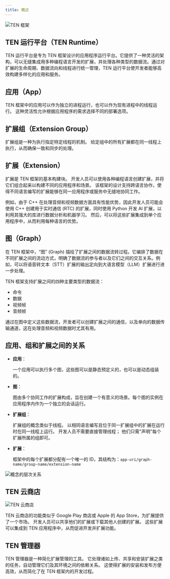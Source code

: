 ```yaml
---
title: 概述
---
```


![TEN 框架](/assets/png/ten_framework.png)

## TEN 运行平台（TEN Runtime）

TEN 运行平台是专为 TEN 框架设计的应用程序运行平台。它提供了一种灵活的架构，可以无缝集成用多种编程语言开发的扩展，并处理各种类型的数据流。通过对扩展的生命周期、数据流向和线程进行统一管理，TEN 运行平台使开发者能够高效构建多样化的应用和服务。

## 应用（App）

TEN 框架中的应用可以作为独立的进程运行，也可以作为现有进程中的线程运行。 这种灵活性允许根据应用程序的需求选择不同的部署选项。

## 扩展组（Extension Group）

扩展组是一种为执行指定特定线程的机制。 给定组中的所有扩展都在同一线程上执行，从而确保一致和同步的处理。

## 扩展（Extension）

扩展是 TEN 框架的基本构建块。 开发人员可以使用各种编程语言创建扩展，并将它们组合起来以构建不同的应用程序和场景。 该框架的设计支持跨语言协作，使得不同语言编写的扩展能够在同一应用程序或服务中无缝地协同工作。

例如，由于 C++ 在处理音频和视频数据方面具有性能优势，因此开发人员可能会使用 C++ 创建用于实时通信 (RTC) 的扩展，同时使用 Python 开发 AI 扩展，以利用其强大的库进行数据分析和机器学习。 然后，可以将这些扩展集成到单个应用程序中，从而利用每种语言的优势。

## 图（Graph）

在 TEN 框架中，“图” (Graph) 描绘了扩展之间的数据流转过程。它编排了数据在不同扩展之间的流动方式，明确了数据流的参与者以及它们之间的交互关系。例如，可以将语音转文本（STT）扩展的输出定向到大语言模型（LLM）扩展进行进一步处理。

TEN 框架支持扩展之间的四种主要类型的数据流：

- 命令
- 数据
- 视频帧
- 音频帧

通过在图中定义这些数据流，开发者可以创建扩展之间的通信，以及单向的数据传输通道，这在处理音频和视频数据时尤其有用。

## 应用、组和扩展之间的关系

- **应用**：

  一个应用可以执行多个图，这些图可以是静态预定义的，也可以是动态组装的。

- **图**：

  图由多个协同工作的扩展构成，旨在创建一个有意义的场景。每个图的实例在应用程序内作为一个独立的会话运行。

- **扩展组**：

  扩展组的概念类似于线程。 以相同语言编写且位于同一扩展组中的扩展在运行时在同一线程上运行。 开发人员不需要直接管理线程； 他们只需"声明"每个扩展所属的组即可。

- **扩展**：

  框架中的每个扩展都分配有一个唯一的 ID，其结构为：`app-uri/graph-name/group-name/extension-name`

![概念的层次关系](/assets/png/hierarchical_relationship_of_concepts.png)

## TEN 云商店

![TEN 云商店](/assets/png/ten_cloud_store.png)

TEN 云商店的功能类似于 Google Play 商店或 Apple 的 App Store，为扩展提供了一个市场。 开发人员可以共享他们的扩展或下载其他人创建的扩展。 这些扩展可以集成到 TEN 应用程序中，从而促进开发并扩展功能。

## TEN 管理器

TEN 管理器是一种简化扩展管理的工具。 它处理诸如上传、共享和安装扩展之类的任务，自动管理它们及其环境之间的依赖关系。 这使得扩展的安装和发布方便高效，从而简化了在 TEN 框架内的开发过程。
